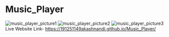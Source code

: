 # Music_Player
![music_player_picture1](https://github.com/191251149akashnandi/Music_Player/assets/70074173/5caf160e-7ea7-496a-b389-85f9d7dcd52c)
![music_player_picture2](https://github.com/191251149akashnandi/Music_Player/assets/70074173/a2d5945d-3f19-4e13-9763-32ed990c07ac)
![music_player_picture3](https://github.com/191251149akashnandi/Music_Player/assets/70074173/6b8d614d-870a-414d-8df9-4b63172e8e5b)
Live Website Link- https://191251149akashnandi.github.io/Music_Player/
